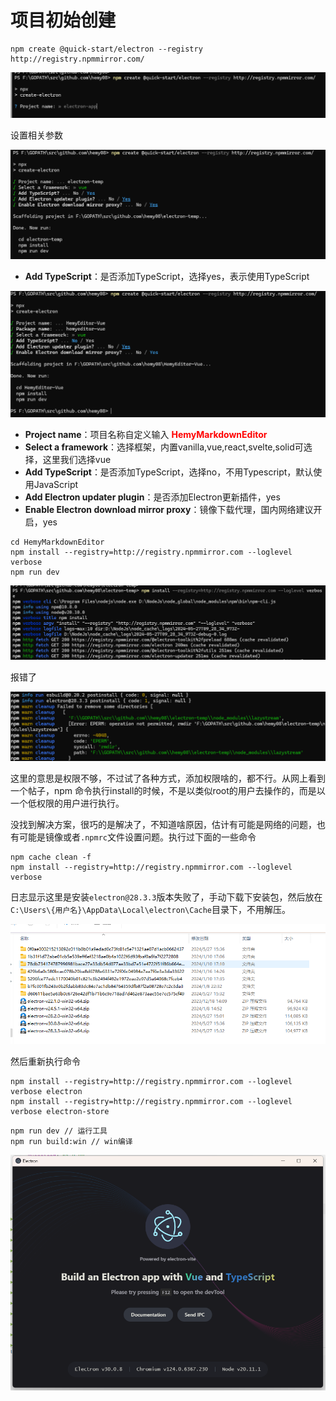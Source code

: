 # 项目初始创建


```
npm create @quick-start/electron --registry http://registry.npmmirror.com/
```

![](./images/image.png)

设置相关参数

![](./images/1716801963533_image.png)

- **Add TypeScript**：是否添加TypeScript，选择yes，表示使用TypeScript

![](./images/1716880462490_image.png)

- **Project name**：项目名称自定义输入 <span style="color:rgb(255,0,0);font-weight:bold">HemyMarkdownEditor</span>
- **Select a framework**：选择框架，内置vanilla,vue,react,svelte,solid可选择，这里我们选择vue
- **Add TypeScript**：是否添加TypeScript，选择no，不用Typescript，默认使用JavaScript
- **Add Electron updater plugin**：是否添加Electron更新插件，yes
- **Enable Electron download mirror proxy**：镜像下载代理，国内网络建议开启，yes


```
cd HemyMarkdownEditor
npm install --registry=http://registry.npmmirror.com --loglevel verbose
npm run dev
```

![](./images/1716802130841_image.png)

报错了

![](./images/1716802192078_image.png)

这里的意思是权限不够，不过试了各种方式，添加权限啥的，都不行。从网上看到一个帖子，npm 命令执行install的时候，不是以类似root的用户去操作的，而是以一个低权限的用户进行执行。

没找到解决方案，很巧的是解决了，不知道啥原因，估计有可能是网络的问题，也有可能是镜像或者`.npmrc`文件设置问题。执行过下面的一些命令

```
npm cache clean -f
npm install --registry=http://registry.npmmirror.com --loglevel verbose
```

日志显示这里是安装`electron@28.3.3`版本失败了，手动下载下安装包，然后放在`C:\Users\{用户名}\AppData\Local\electron\Cache`目录下，不用解压。

![](./images/1716803843434_image.png)

然后重新执行命令

```
npm install --registry=http://registry.npmmirror.com --loglevel verbose electron
npm install --registry=http://registry.npmmirror.com --loglevel verbose electron-store
```

```
npm run dev // 运行工具
npm run build:win // win编译
```

![](./images/1716803331880_image.png)